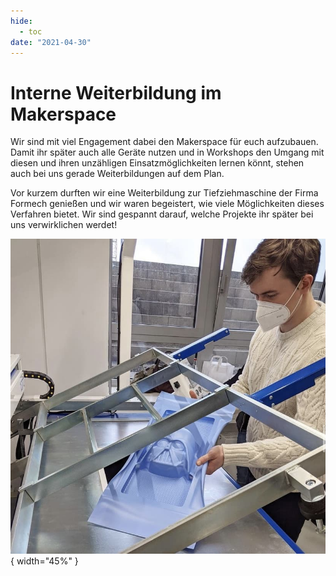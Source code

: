 ```yaml
---
hide:
  - toc
date: "2021-04-30"  
---
```


# Interne Weiterbildung im Makerspace 

Wir sind mit viel Engagement dabei den Makerspace für euch aufzubauen. Damit ihr später auch alle Geräte nutzen und in Workshops den Umgang mit diesen und ihren unzähligen Einsatzmöglichkeiten lernen könnt, stehen auch bei uns gerade Weiterbildungen auf dem Plan.

Vor kurzem durften wir eine Weiterbildung zur Tiefziehmaschine der Firma Formech genießen und wir waren begeistert, wie viele Möglichkeiten dieses Verfahren bietet.
Wir sind gespannt darauf, welche Projekte ihr später bei uns verwirklichen werdet! 

![Eine Person hält eine Kunststoffplatte mit einem Relief einer Darth Vader Maske über einer Tiefziehmaschine](../medien/2021-04-30a.jpg){ width="45%" } 